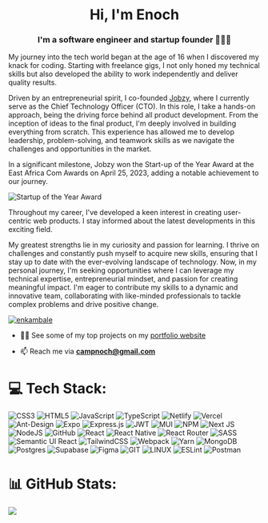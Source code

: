 <h1 align="center">Hi, I'm Enoch</h1>
<h3 align="center">I'm a software engineer and startup founder 👨🏾‍💻</h3>

My journey into the tech world began at the age of 16 when I discovered my knack for coding. Starting with freelance gigs, I not only honed my technical skills but also developed the ability to work independently and deliver quality results.

Driven by an entrepreneurial spirit, I co-founded [Jobzy](https://www.jobzy.africa), where I currently serve as the Chief Technology Officer (CTO). In this role, I take a hands-on approach, being the driving force behind all product development. From the inception of ideas to the final product, I'm deeply involved in building everything from scratch. This experience has allowed me to develop leadership, problem-solving, and teamwork skills as we navigate the challenges and opportunities in the market.

In a significant milestone, Jobzy won the Start-up of the Year Award at the East Africa Com Awards on April 25, 2023, adding a notable achievement to our journey.

![Startup of the Year Award](https://i.postimg.cc/RhRf0prp/20240124-160436.jpg "Startup of the Year Award")

Throughout my career, I've developed a keen interest in creating user-centric web products. I stay informed about the latest developments in this exciting field.

My greatest strengths lie in my curiosity and passion for learning. I thrive on challenges and constantly push myself to acquire new skills, ensuring that I stay up to date with the ever-evolving landscape of technology. Now, in my personal journey, I'm seeking opportunities where I can leverage my technical expertise, entrepreneurial mindset, and passion for creating meaningful impact. I'm eager to contribute my skills to a dynamic and innovative team, collaborating with like-minded professionals to tackle complex problems and drive positive change.

<p align="left"> <a href="https://twitter.com/enkambale" target="blank"><img src="https://img.shields.io/twitter/follow/enkambale?logo=twitter&style=for-the-badge" alt="enkambale" /></a> </p>


- 👨‍💻 See some of my top projects on my [portfolio website](https://dev.enkambale.com)

- 📫 Reach me via **<campnoch@gmail.com>**


# 💻 Tech Stack:
![CSS3](https://img.shields.io/badge/css3-%231572B6.svg?style=for-the-badge&logo=css3&logoColor=white) ![HTML5](https://img.shields.io/badge/html5-%23E34F26.svg?style=for-the-badge&logo=html5&logoColor=white) ![JavaScript](https://img.shields.io/badge/javascript-%23323330.svg?style=for-the-badge&logo=javascript&logoColor=%23F7DF1E) ![TypeScript](https://img.shields.io/badge/typescript-%23007ACC.svg?style=for-the-badge&logo=typescript&logoColor=white) ![Netlify](https://img.shields.io/badge/netlify-%23000000.svg?style=for-the-badge&logo=netlify&logoColor=#00C7B7) ![Vercel](https://img.shields.io/badge/vercel-%23000000.svg?style=for-the-badge&logo=vercel&logoColor=white) ![Ant-Design](https://img.shields.io/badge/-AntDesign-%230170FE?style=for-the-badge&logo=ant-design&logoColor=white) ![Expo](https://img.shields.io/badge/expo-1C1E24?style=for-the-badge&logo=expo&logoColor=#D04A37) ![Express.js](https://img.shields.io/badge/express.js-%23404d59.svg?style=for-the-badge&logo=express&logoColor=%2361DAFB) ![JWT](https://img.shields.io/badge/JWT-black?style=for-the-badge&logo=JSON%20web%20tokens) ![MUI](https://img.shields.io/badge/MUI-%230081CB.svg?style=for-the-badge&logo=material-ui&logoColor=white) ![NPM](https://img.shields.io/badge/NPM-%23000000.svg?style=for-the-badge&logo=npm&logoColor=white) ![Next JS](https://img.shields.io/badge/Next-black?style=for-the-badge&logo=next.js&logoColor=white) ![NodeJS](https://img.shields.io/badge/node.js-6DA55F?style=for-the-badge&logo=node.js&logoColor=white) ![GitHub](https://img.shields.io/badge/GitHub-%23121011.svg?style=for-the-badge&logo=github&logoColor=white) ![React](https://img.shields.io/badge/react-%2320232a.svg?style=for-the-badge&logo=react&logoColor=%2361DAFB) ![React Native](https://img.shields.io/badge/react_native-%2320232a.svg?style=for-the-badge&logo=react&logoColor=%2361DAFB) ![React Router](https://img.shields.io/badge/React_Router-CA4245?style=for-the-badge&logo=react-router&logoColor=white) ![SASS](https://img.shields.io/badge/SASS-hotpink.svg?style=for-the-badge&logo=SASS&logoColor=white) ![Semantic UI React](https://img.shields.io/badge/Semantic%20UI%20React-%2335BDB2.svg?style=for-the-badge&logo=SemanticUIReact&logoColor=white) ![TailwindCSS](https://img.shields.io/badge/tailwindcss-%2338B2AC.svg?style=for-the-badge&logo=tailwind-css&logoColor=white) ![Webpack](https://img.shields.io/badge/webpack-%238DD6F9.svg?style=for-the-badge&logo=webpack&logoColor=black) ![Yarn](https://img.shields.io/badge/yarn-%232C8EBB.svg?style=for-the-badge&logo=yarn&logoColor=white) ![MongoDB](https://img.shields.io/badge/MongoDB-%234ea94b.svg?style=for-the-badge&logo=mongodb&logoColor=white) ![Postgres](https://img.shields.io/badge/postgres-%23316192.svg?style=for-the-badge&logo=postgresql&logoColor=white) 	![Supabase](https://img.shields.io/badge/Supabase-3ECF8E?style=for-the-badge&logo=supabase&logoColor=white) 	![Figma](https://img.shields.io/badge/figma-%23F24E1E.svg?style=for-the-badge&logo=figma&logoColor=white) ![GIT](https://img.shields.io/badge/Git-fc6d26?style=for-the-badge&logo=git&logoColor=white) ![LINUX](https://img.shields.io/badge/Linux-FCC624?style=for-the-badge&logo=linux&logoColor=black) ![ESLint](https://img.shields.io/badge/ESLint-4B3263?style=for-the-badge&logo=eslint&logoColor=white) ![Postman](https://img.shields.io/badge/Postman-FF6C37?style=for-the-badge&logo=postman&logoColor=white)
# 📊 GitHub Stats:
![](https://github-readme-streak-stats.herokuapp.com/?user=camballe&theme=dark&hide_border=false)<br/>
<!---![](https://github-readme-stats.vercel.app/api/top-langs/?username=camballe&theme=dark&hide_border=false&include_all_commits=true&count_private=true&layout=compact)--->

<!--## 🏆 GitHub Trophies
![](https://github-profile-trophy.vercel.app/?username=camballe&theme=radical&no-frame=false&no-bg=true&margin-w=4)-->

<!--### ✍️ Random Dev Quote
![](https://quotes-github-readme.vercel.app/api?type=horizontal&theme=radical)-->

<!-- Proudly created with GPRM ( https://gprm.itsvg.in ) -->
